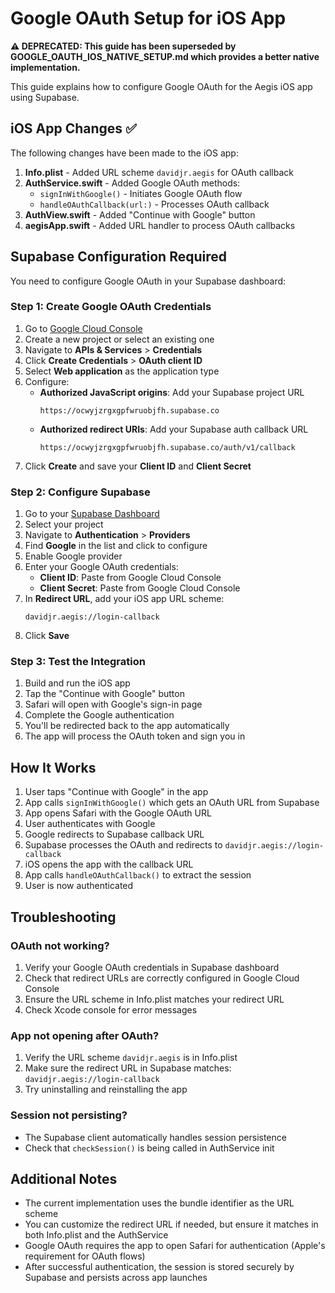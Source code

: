 # Google OAuth Setup for iOS App

**⚠️ DEPRECATED: This guide has been superseded by GOOGLE_OAUTH_IOS_NATIVE_SETUP.md which provides a better native implementation.**

This guide explains how to configure Google OAuth for the Aegis iOS app using Supabase.

## iOS App Changes ✅

The following changes have been made to the iOS app:

1. **Info.plist** - Added URL scheme `davidjr.aegis` for OAuth callback
2. **AuthService.swift** - Added Google OAuth methods:
   - `signInWithGoogle()` - Initiates Google OAuth flow
   - `handleOAuthCallback(url:)` - Processes OAuth callback
3. **AuthView.swift** - Added "Continue with Google" button
4. **aegisApp.swift** - Added URL handler to process OAuth callbacks

## Supabase Configuration Required

You need to configure Google OAuth in your Supabase dashboard:

### Step 1: Create Google OAuth Credentials

1. Go to [Google Cloud Console](https://console.cloud.google.com/)
2. Create a new project or select an existing one
3. Navigate to **APIs & Services** > **Credentials**
4. Click **Create Credentials** > **OAuth client ID**
5. Select **Web application** as the application type
6. Configure:
   - **Authorized JavaScript origins**: Add your Supabase project URL
     ```
     https://ocwyjzrgxgpfwruobjfh.supabase.co
     ```
   - **Authorized redirect URIs**: Add your Supabase auth callback URL
     ```
     https://ocwyjzrgxgpfwruobjfh.supabase.co/auth/v1/callback
     ```
7. Click **Create** and save your **Client ID** and **Client Secret**

### Step 2: Configure Supabase

1. Go to your [Supabase Dashboard](https://app.supabase.com/)
2. Select your project
3. Navigate to **Authentication** > **Providers**
4. Find **Google** in the list and click to configure
5. Enable Google provider
6. Enter your Google OAuth credentials:
   - **Client ID**: Paste from Google Cloud Console
   - **Client Secret**: Paste from Google Cloud Console
7. In **Redirect URL**, add your iOS app URL scheme:
   ```
   davidjr.aegis://login-callback
   ```
8. Click **Save**

### Step 3: Test the Integration

1. Build and run the iOS app
2. Tap the "Continue with Google" button
3. Safari will open with Google's sign-in page
4. Complete the Google authentication
5. You'll be redirected back to the app automatically
6. The app will process the OAuth token and sign you in

## How It Works

1. User taps "Continue with Google" in the app
2. App calls `signInWithGoogle()` which gets an OAuth URL from Supabase
3. App opens Safari with the Google OAuth URL
4. User authenticates with Google
5. Google redirects to Supabase callback URL
6. Supabase processes the OAuth and redirects to `davidjr.aegis://login-callback`
7. iOS opens the app with the callback URL
8. App calls `handleOAuthCallback()` to extract the session
9. User is now authenticated

## Troubleshooting

### OAuth not working?

1. Verify your Google OAuth credentials in Supabase dashboard
2. Check that redirect URLs are correctly configured in Google Cloud Console
3. Ensure the URL scheme in Info.plist matches your redirect URL
4. Check Xcode console for error messages

### App not opening after OAuth?

1. Verify the URL scheme `davidjr.aegis` is in Info.plist
2. Make sure the redirect URL in Supabase matches: `davidjr.aegis://login-callback`
3. Try uninstalling and reinstalling the app

### Session not persisting?

- The Supabase client automatically handles session persistence
- Check that `checkSession()` is being called in AuthService init

## Additional Notes

- The current implementation uses the bundle identifier as the URL scheme
- You can customize the redirect URL if needed, but ensure it matches in both Info.plist and the AuthService
- Google OAuth requires the app to open Safari for authentication (Apple's requirement for OAuth flows)
- After successful authentication, the session is stored securely by Supabase and persists across app launches

